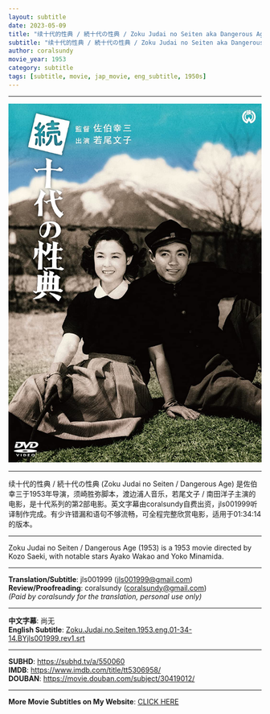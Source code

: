 ```yaml
---
layout: subtitle
date: 2023-05-09
title: "续十代的性典 / 続十代の性典 / Zoku Judai no Seiten aka Dangerous Age 1953 Subtitle (English)"
subtitle: "续十代的性典 / 続十代の性典 / Zoku Judai no Seiten aka Dangerous Age 1953 Subtitle (English)"
author: coralsundy
movie_year: 1953
category: subtitle
tags: [subtitle, movie, jap_movie, eng_subtitle, 1950s]
---
```


------

<img src="../assets/tt5306958.jpg" alt="tt5306958_cover_art" />

------

续十代的性典 / 続十代の性典 (Zoku Judai no Seiten / Dangerous Age) 是佐伯幸三于1953年导演，须崎胜弥脚本，渡边浦人音乐，若尾文子 / 南田洋子主演的电影，是十代系列的第2部电影。英文字幕由coralsundy自费出资，jls001999听译制作完成。有少许错漏和语句不够流畅，可全程完整欣赏电影，适用于01:34:14的版本。

------

Zoku Judai no Seiten / Dangerous Age (1953) is a 1953 movie directed by Kozo Saeki, with notable stars Ayako Wakao and Yoko Minamida.

------

**Translation/Subtitle**: jls001999 (jls001999@gmail.com)<br>
**Review/Proofreading**: coralsundy (coralsundy@gmail.com)<br>
*(Paid by coralsundy for the translation, personal use only)*

------

**中文字幕**: 尚无<br>
**English Subtitle**: [Zoku.Judai.no.Seiten.1953.eng.01-34-14.BYjls001999.rev1.srt](../subtitles/Zoku.Judai.no.Seiten.1953.eng.01-34-14.BYjls001999.rev1.srt)

------

**SUBHD**: <https://subhd.tv/a/550060><br>
**IMDB**: <https://www.imdb.com/title/tt5306958/><br>
**DOUBAN**: <https://movie.douban.com/subject/30419012/>

------

**More Movie Subtitles on My Website**: <a href='{% post_url 2021-01-10-subtitles-summary-list %}'>CLICK HERE</a>


